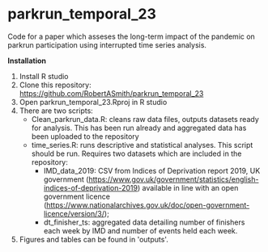 # parkrun_temporal_23
Code for a paper which asseses the long-term impact of the pandemic on parkrun participation using interrupted time series analysis.


**Installation**
1. Install R studio
2. Clone this repository: https://github.com/RobertASmith/parkrun_temporal_23
3. Open parkrun_temporal_23.Rproj in R studio
4. There are two scripts:
   * Clean_parkrun_data.R: cleans raw data files, outputs datasets ready for analysis. This has been run already and aggregated data 
     has been uploaded to the repository
   * time_series.R: runs descriptive and statistical analyses. This script should be run. Requires two datasets which are included in the repository:
       - IMD_data_2019: CSV from Indices of Deprivation report 2019, UK government (https://www.gov.uk/government/statistics/english-indices-of-deprivation-2019) available in line with an open government licence         
         (https://www.nationalarchives.gov.uk/doc/open-government-licence/version/3/);
       - dt_finisher_ts: aggregated data detailing number of finishers each week by IMD and number of events held each week. 
6. Figures and tables can be found in 'outputs'.
